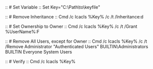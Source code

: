  :: # Set Variable ::
 Set Key="C:\Path\to\keyfile"

 :: # Remove Inheritance ::
 Cmd /c Icacls %Key% /c /t /Inheritance:d

 :: # Set Ownership to Owner ::
 Cmd /c Icacls %Key% /c /t /Grant %UserName%:F

 :: # Remove All Users, except for Owner ::
 Cmd /c Icacls %Key% /c /t /Remove Administrator "Authenticated Users" BUILTIN\Administrators BUILTIN Everyone System Users

 :: # Verify ::
 Cmd /c Icacls %Key%
